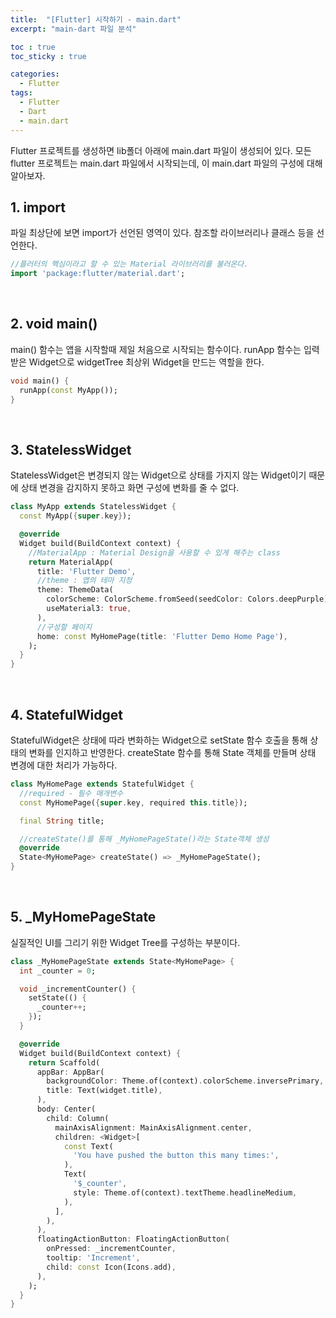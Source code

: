 ```yaml
---
title:  "[Flutter] 시작하기 - main.dart"
excerpt: "main-dart 파일 분석"

toc : true
toc_sticky : true

categories:
  - Flutter
tags: 
  - Flutter
  - Dart
  - main.dart
---
```


Flutter 프로젝트를 생성하면 lib폴더 아래에 main.dart 파일이 생성되어 있다. 모든 flutter 프로젝트는 main.dart 파일에서 시작되는데, 이 main.dart 파일의 구성에 대해 알아보자.


## 1. import

파일 최상단에 보면 import가 선언된 영역이 있다. 참조할 라이브러리나 클래스 등을 선언한다.

```dart
//플러터의 핵심이라고 할 수 있는 Material 라이브러리를 불러온다.
import 'package:flutter/material.dart';
```

<br/>

## 2. void main()

main() 함수는 앱을 시작할때 제일 처음으로 시작되는 함수이다.
runApp 함수는 입력받은 Widget으로 widgetTree 최상위 Widget을 만드는 역할을 한다.

```dart
void main() {
  runApp(const MyApp());
}
```

<br/>

## 3. StatelessWidget

StatelessWidget은 변경되지 않는 Widget으로 상태를 가지지 않는 Widget이기 때문에 상태 변경을 감지하지 못하고 화면 구성에 변화를 줄 수 없다.

```dart
class MyApp extends StatelessWidget {
  const MyApp({super.key});

  @override
  Widget build(BuildContext context) {
    //MaterialApp : Material Design을 사용할 수 있게 해주는 class
    return MaterialApp(
      title: 'Flutter Demo',
      //theme : 앱의 테마 지정
      theme: ThemeData(
        colorScheme: ColorScheme.fromSeed(seedColor: Colors.deepPurple),
        useMaterial3: true,
      ),
      //구성할 페이지
      home: const MyHomePage(title: 'Flutter Demo Home Page'),
    );
  }
}
```

<br/>

## 4. StatefulWidget

StatefulWidget은 상태에 따라 변화하는 Widget으로 setState 함수 호출을 통해 상태의 변화를 인지하고 반영한다. createState 함수를 통해 State 객체를 만들며 상태 변경에 대한 처리가 가능하다.

```dart
class MyHomePage extends StatefulWidget {
  //required - 필수 매개변수
  const MyHomePage({super.key, required this.title});

  final String title;

  //createState()를 통해 _MyHomePageState()라는 State객체 생성
  @override
  State<MyHomePage> createState() => _MyHomePageState();
}
```

<br/>

## 5. _MyHomePageState

실질적인 UI를 그리기 위한 Widget Tree를 구성하는 부분이다.

```dart
class _MyHomePageState extends State<MyHomePage> {
  int _counter = 0;

  void _incrementCounter() {
    setState(() {
      _counter++;
    });
  }

  @override
  Widget build(BuildContext context) {
    return Scaffold(
      appBar: AppBar(
        backgroundColor: Theme.of(context).colorScheme.inversePrimary,
        title: Text(widget.title),
      ),
      body: Center(
        child: Column(
          mainAxisAlignment: MainAxisAlignment.center,
          children: <Widget>[
            const Text(
              'You have pushed the button this many times:',
            ),
            Text(
              '$_counter',
              style: Theme.of(context).textTheme.headlineMedium,
            ),
          ],
        ),
      ),
      floatingActionButton: FloatingActionButton(
        onPressed: _incrementCounter,
        tooltip: 'Increment',
        child: const Icon(Icons.add),
      ),
    );
  }
}
```